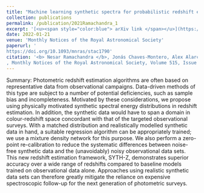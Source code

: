 ```yaml
---
title: "Machine learning synthetic spectra for probabilistic redshift estimation: SYTH-Z"
collection: publications
permalink: /publication/2021Ramachandra_1
excerpt: '[<u><span style="color:blue"> arXiv link </span></u>](https://arxiv.org/abs/2111.12118)'
date: 2022-01-21
venue: 'Monthly Notices of the Royal Astronomical Society'
paperurl: '
https://doi.org/10.1093/mnras/stac1790'
citation: '<b> Nesar Ramachandra </b>, Jonás Chaves-Montero, Alex Alarcon, Arindam Fadikar, Salman Habib, Katrin Heitmann; Machine learning synthetic spectra for probabilistic redshift estimation: SYTH-Z
, Monthly Notices of the Royal Astronomical Society, Volume 515, Issue 2, September 2022, Pages 1927–1941'
---
```



Summary: Photometric redshift estimation algorithms are often based on representative data from observational campaigns. Data-driven methods of this type are subject to a number of potential deficiencies, such as sample bias and incompleteness. Motivated by these considerations, we propose using physically motivated synthetic spectral energy distributions in redshift estimation. In addition, the synthetic data would have to span a domain in colour-redshift space concordant with that of the targeted observational surveys. With a matched distribution and realistically modelled synthetic data in hand, a suitable regression algorithm can be appropriately trained; we use a mixture density network for this purpose. We also perform a zero-point re-calibration to reduce the systematic differences between noise-free synthetic data and the (unavoidably) noisy observational data sets. This new redshift estimation framework, SYTH-Z, demonstrates superior accuracy over a wide range of redshifts compared to baseline models trained on observational data alone. Approaches using realistic synthetic data sets can therefore greatly mitigate the reliance on expensive spectroscopic follow-up for the next generation of photometric surveys.
